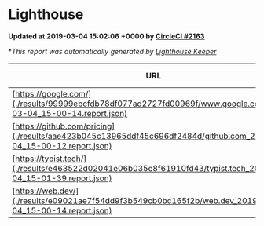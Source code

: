 
# Lighthouse

**Updated at 2019-03-04 15:02:06 +0000 by [CircleCI #2163](https://circleci.com/gh/ItinerisLtd/lighthouse-keeper-example/2163)**

**This report was automatically generated by [Lighthouse Keeper](https://github.com/itinerisltd/lighthouse-keeper)*

| URL | Performance | Accessibility | Best Practices | SEO | PWA | Updated At |
| --- | --- | --- | --- | --- | --- | --- |
| [https://google.com/](./results/99999ebcfdb78df077ad2727fd00969f/www.google.com_2019-03-04_15-00-14.report.json) | 0.94 | 0.71 | 0.93 | 0.8 | 0.58 | 2019-03-04T15:00:14.924Z |
| [https://github.com/pricing](./results/aae423b045c13965ddf45c696df2484d/github.com_2019-03-04_15-00-12.report.json) | 0.8 | 0.89 | 0.93 | 0.9 | 0.58 | 2019-03-04T15:00:12.766Z |
| [https://typist.tech/](./results/e463522d02041e06b035e8f61910fd43/typist.tech_2019-03-04_15-01-39.report.json) | 1 |  |  |  |  | 2019-03-04T15:01:39.898Z |
| [https://web.dev/](./results/e09021ae7f54dd9f3b549cb0bc165f2b/web.dev_2019-03-04_15-00-14.report.json) | 0.93 | 0.93 | 1 | 0.91 | 1 | 2019-03-04T15:00:14.929Z |
